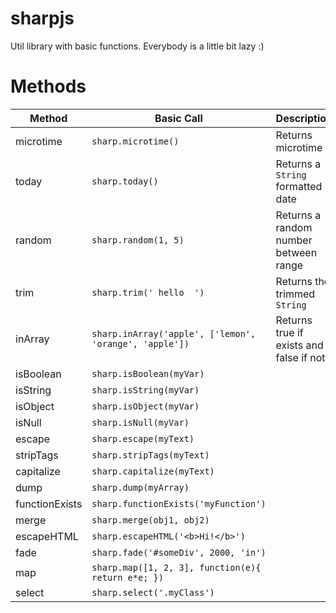# sharpjs
Util library with basic functions. Everybody is a little bit lazy :)

# Methods

|Method|Basic Call|Description
| --- | --- | --- |
|microtime| `sharp.microtime()` | Returns microtime
|today| `sharp.today()` | Returns a `String` formatted date
|random| `sharp.random(1, 5)` | Returns a random number between range
|trim| `sharp.trim(' hello  ')` | Returns the trimmed `String`
|inArray| `sharp.inArray('apple', ['lemon', 'orange', 'apple'])` | Returns true if exists and false if not
|isBoolean| `sharp.isBoolean(myVar)` |
|isString| `sharp.isString(myVar)` |
|isObject| `sharp.isObject(myVar)` |
|isNull| `sharp.isNull(myVar)` |
|escape| `sharp.escape(myText)` |
|stripTags| `sharp.stripTags(myText)` |
|capitalize| `sharp.capitalize(myText)` |
|dump| `sharp.dump(myArray)` |
|functionExists| `sharp.functionExists('myFunction')` |
|merge| `sharp.merge(obj1, obj2)` |
|escapeHTML| `sharp.escapeHTML('<b>Hi!</b>')` |
|fade| `sharp.fade('#someDiv', 2000, 'in')` |
|map| `sharp.map([1, 2, 3], function(e){ return e*e; })` |
|select| `sharp.select('.myClass')` |
